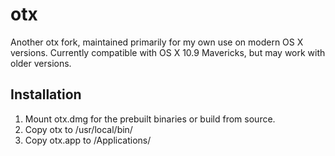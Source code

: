 otx
===
Another otx fork, maintained primarily for my own use on modern OS X versions. Currently compatible with OS X 10.9 Mavericks, but may work with older versions.

Installation
------------
1. Mount otx.dmg for the prebuilt binaries or build from source.
2. Copy otx to /usr/local/bin/
3. Copy otx.app to /Applications/
